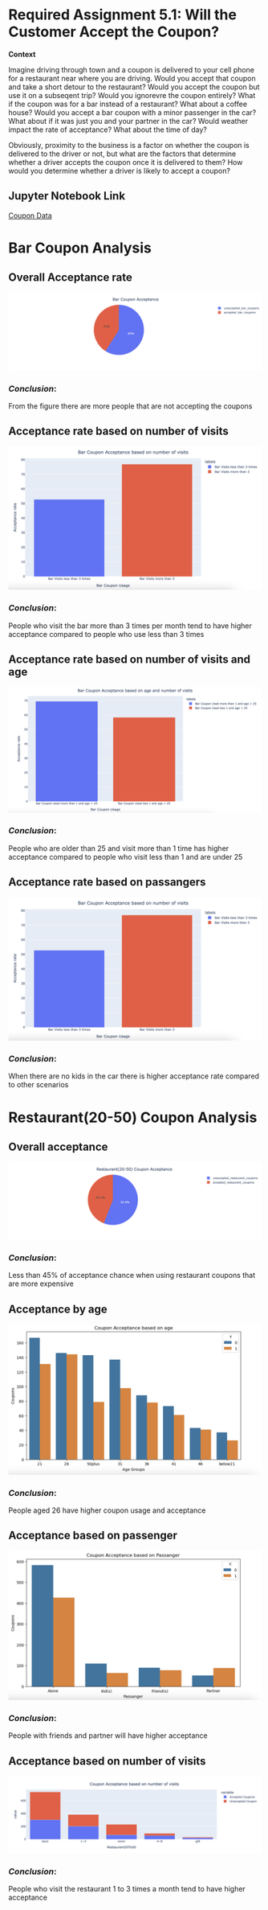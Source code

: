# Required Assignment 5.1: Will the Customer Accept the Coupon?

**Context**

Imagine driving through town and a coupon is delivered to your cell phone for a restaurant near where you are driving. Would you accept that coupon and take a short detour to the restaurant? Would you accept the coupon but use it on a subseqent trip? Would you ignorevre the coupon entirely? What if the coupon was for a bar instead of a restaurant? What about a coffee house? Would you accept a bar coupon with a minor passenger in the car? What about if it was just you and your partner in the car? Would weather impact the rate of acceptance? What about the time of day?

Obviously, proximity to the business is a factor on whether the coupon is delivered to the driver or not, but what are the factors that determine whether a driver accepts the coupon once it is delivered to them? How would you determine whether a driver is likely to accept a coupon?

## Jupyter Notebook Link
[Coupon Data](prompt.ipynb)


# Bar Coupon Analysis

## Overall Acceptance rate

![bar_coupon_acceptance](images/bar_coupon_acceptance.png)

### **_Conclusion_**:  
From the figure there are more people that are not accepting the coupons

## Acceptance rate based on number of visits

![bar_coupon_acceptance_number_of_visits](images/bar_coupon_acceptance_number_of_visits.png)

### **_Conclusion_**: 
People who visit the bar more than 3 times per month tend to have higher acceptance compared to people who use less than 3 times

## Acceptance rate based on number of visits and age

![bar_coupon_acceptance_number_of_visits](images/bar_coupon_acceptance_number_of_visits_and_age.png)

### **_Conclusion_**: 
People who are older than 25 and visit more than 1 time has higher acceptance compared to people who visit less than 1 and are under 25

## Acceptance rate based on passangers

![bar_coupon_acceptance_number_of_visits](images/bar_coupon_acceptance_number_of_visits.png)

### **_Conclusion_**: 
When there are no kids in the car there is higher acceptance rate compared to other scenarios

# Restaurant(20-50) Coupon Analysis

## Overall acceptance

![res_coupon_accept](images/res_coupon_accept.png)

### **_Conclusion_**: 
Less than 45% of acceptance chance when using restaurant coupons that are more expensive

## Acceptance by age

![res_coupon_acceptance_age](images/res_coupon_acceptance_age.png)

### **_Conclusion_**: 
People aged 26 have higher coupon usage and acceptance

## Acceptance based on passenger

![res_coupon_acceptance_passanger](images/res_coupon_acceptance_passanger.png)

### **_Conclusion_**: 
People with friends and partner will have higher acceptance


## Acceptance based on number of visits

![res_coupon_acceptance_number_of_visits](images/res_coupon_acceptance_number_of_visits.png)

### **_Conclusion_**: 
People who visit the restaurant 1 to 3 times a month tend to have higher acceptance
